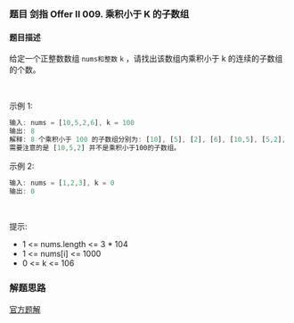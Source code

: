### 题目 剑指 Offer II 009. 乘积小于 K 的子数组
#### 题目描述
给定一个正整数数组 `nums和整数` `k` ，请找出该数组内乘积小于 k 的连续的子数组的个数。

 

示例 1:

```js
输入: nums = [10,5,2,6], k = 100
输出: 8
解释: 8 个乘积小于 100 的子数组分别为: [10], [5], [2], [6], [10,5], [5,2], [2,6], [5,2,6]。
需要注意的是 [10,5,2] 并不是乘积小于100的子数组。
```
示例 2:

```js
输入: nums = [1,2,3], k = 0
输出: 0
```
 

提示: 

- 1 <= nums.length <= 3 * 104
- 1 <= nums[i] <= 1000
- 0 <= k <= 106


### 解题思路
[官方题解](https://leetcode.cn/problems/ZVAVXX/solution/cheng-ji-xiao-yu-k-de-zi-shu-zu-by-leetc-xqx8/)